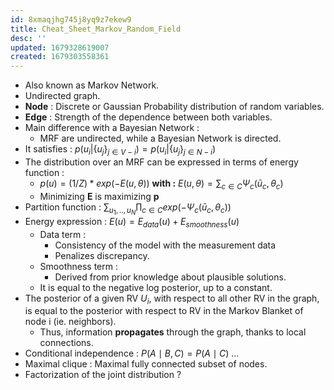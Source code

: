 ```yaml
---
id: 8xmaqjhg745j8yq9z7ekew9
title: Cheat_Sheet_Markov_Random_Field
desc: ''
updated: 1679328619007
created: 1679303558361
---
```

- Also known as Markov Network.
- Undirected graph.
- **Node** : Discrete or Gaussian Probability distribution of random variables.
- **Edge** : Strength of the dependence between both variables.
- Main difference with a Bayesian Network : 
    - MRF are undirected, while a Bayesian Network is directed. 
- It satisfies : $p(u_i | \{u_j \}_{j∈V-i}) = p(u_i | \{u_j \}_{j∈N-i} )$
- The distribution over an MRF can be expressed in terms of energy function : 
    - $p(u) =(1/Z)*exp(−E(u, θ))$ **with :** $E(u, θ) = \sum_{c\in C }Ψ_c(ū_c,θ_c)$
    - Minimizing **E** is maximizing **p**
- Partition function : $\sum_{u_1, .. , u_N}\prod_{c\in C}{exp(−Ψ_c(ū_c,θ_c))}$
- Energy expression : $E(u) = E_{data}(u) + E_{smoothness}(u)$
    - Data term : 
        - Consistency of the model with the measurement data
        - Penalizes discrepancy.
    - Smoothness term : 
        - Derived from prior knowledge about plausible solutions.
    - It is equal to the negative log posterior, up to a constant.
- The posterior of a given RV $U_i$, with respect to all other RV in the graph, is equal to the posterior with respect to RV in the Markov Blanket of node i (ie. neighbors).
    - Thus, information **propagates** through the graph, thanks to local connections.
- Conditional independence : ${\displaystyle P(A\mid B,C)=P(A\mid C)}$ ...
- Maximal clique : Maximal fully connected subset of nodes.
- Factorization of the joint distribution ?